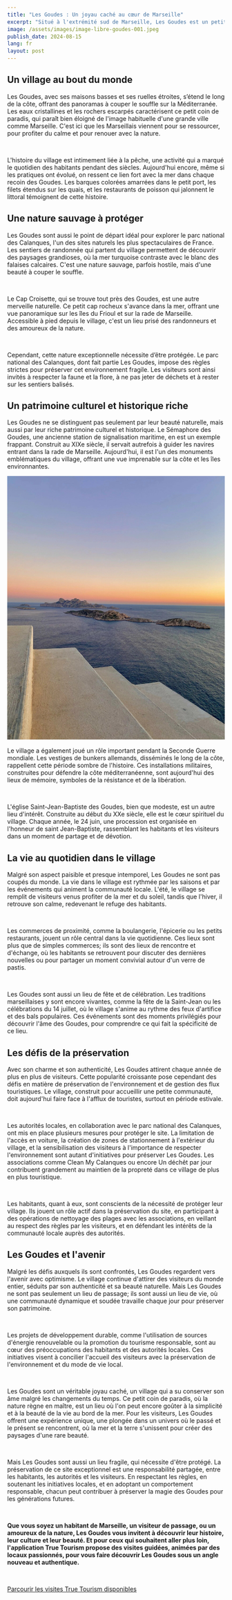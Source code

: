 ```yaml
---
title: "Les Goudes : Un joyau caché au cœur de Marseille"
excerpt: "Situé à l'extrémité sud de Marseille, Les Goudes est un petit village pittoresque qui semble résister au passage du temps, offrant à ses visiteurs un havre de paix loin de l'agitation urbaine. Ce quartier, souvent décrit comme le bout du monde, est un endroit où la nature brute des calanques se mêle à l'authenticité d'un village de pêcheurs. Bien que faisant partie intégrante de la ville de Marseille, Les Goudes a su conserver une atmosphère unique, presque insulaire, qui charme instantanément quiconque s'y aventure."
image: /assets/images/image-libre-goudes-001.jpeg
publish_date: 2024-08-15
lang: fr
layout: post
---
```


## Un village au bout du monde

Les Goudes, avec ses maisons basses et ses ruelles étroites, s’étend le long de la côte, offrant des panoramas à couper le souffle sur la Méditerranée. Les eaux cristallines et les rochers escarpés caractérisent ce petit coin de paradis, qui paraît bien éloigné de l'image habituelle d'une grande ville comme Marseille. C'est ici que les Marseillais viennent pour se ressourcer, pour profiter du calme et pour renouer avec la nature.

<br>

L'histoire du village est intimement liée à la pêche, une activité qui a marqué le quotidien des habitants pendant des siècles. Aujourd'hui encore, même si les pratiques ont évolué, on ressent ce lien fort avec la mer dans chaque recoin des Goudes. Les barques colorées amarrées dans le petit port, les filets étendus sur les quais, et les restaurants de poisson qui jalonnent le littoral témoignent de cette histoire.

## Une nature sauvage à protéger

Les Goudes sont aussi le point de départ idéal pour explorer le parc national des Calanques, l'un des sites naturels les plus spectaculaires de France. Les sentiers de randonnée qui partent du village permettent de découvrir des paysages grandioses, où la mer turquoise contraste avec le blanc des falaises calcaires. C'est une nature sauvage, parfois hostile, mais d'une beauté à couper le souffle.

<br>

Le Cap Croisette, qui se trouve tout près des Goudes, est une autre merveille naturelle. Ce petit cap rocheux s'avance dans la mer, offrant une vue panoramique sur les îles du Frioul et sur la rade de Marseille. Accessible à pied depuis le village, c'est un lieu prisé des randonneurs et des amoureux de la nature.

<br>

Cependant, cette nature exceptionnelle nécessite d’être protégée. Le parc national des Calanques, dont fait partie Les Goudes, impose des règles strictes pour préserver cet environnement fragile. Les visiteurs sont ainsi invités à respecter la faune et la flore, à ne pas jeter de déchets et à rester sur les sentiers balisés.

## Un patrimoine culturel et historique riche

Les Goudes ne se distinguent pas seulement par leur beauté naturelle, mais aussi par leur riche patrimoine culturel et historique. Le Sémaphore des Goudes, une ancienne station de signalisation maritime, en est un exemple frappant. Construit au XIXe siècle, il servait autrefois à guider les navires entrant dans la rade de Marseille. Aujourd'hui, il est l'un des monuments emblématiques du village, offrant une vue imprenable sur la côte et les îles environnantes.

![Les Goudes Semaphore](/assets/images/image-libre-goudes-002.jpeg)

Le village a également joué un rôle important pendant la Seconde Guerre mondiale. Les vestiges de bunkers allemands, disséminés le long de la côte, rappellent cette période sombre de l'histoire. Ces installations militaires, construites pour défendre la côte méditerranéenne, sont aujourd'hui des lieux de mémoire, symboles de la résistance et de la libération.

<br>

L'église Saint-Jean-Baptiste des Goudes, bien que modeste, est un autre lieu d'intérêt. Construite au début du XXe siècle, elle est le cœur spirituel du village. Chaque année, le 24 juin, une procession est organisée en l'honneur de saint Jean-Baptiste, rassemblant les habitants et les visiteurs dans un moment de partage et de dévotion.

## La vie au quotidien dans le village

Malgré son aspect paisible et presque intemporel, Les Goudes ne sont pas coupés du monde. La vie dans le village est rythmée par les saisons et par les événements qui animent la communauté locale. L'été, le village se remplit de visiteurs venus profiter de la mer et du soleil, tandis que l'hiver, il retrouve son calme, redevenant le refuge des habitants.

<br>

Les commerces de proximité, comme la boulangerie, l'épicerie ou les petits restaurants, jouent un rôle central dans la vie quotidienne. Ces lieux sont plus que de simples commerces; ils sont des lieux de rencontre et d'échange, où les habitants se retrouvent pour discuter des dernières nouvelles ou pour partager un moment convivial autour d'un verre de pastis.

<br>

Les Goudes sont aussi un lieu de fête et de célébration. Les traditions marseillaises y sont encore vivantes, comme la fête de la Saint-Jean ou les célébrations du 14 juillet, où le village s'anime au rythme des feux d'artifice et des bals populaires. Ces événements sont des moments privilégiés pour découvrir l'âme des Goudes, pour comprendre ce qui fait la spécificité de ce lieu.

## Les défis de la préservation

Avec son charme et son authenticité, Les Goudes attirent chaque année de plus en plus de visiteurs. Cette popularité croissante pose cependant des défis en matière de préservation de l'environnement et de gestion des flux touristiques. Le village, construit pour accueillir une petite communauté, doit aujourd'hui faire face à l'afflux de touristes, surtout en période estivale.

<br>

Les autorités locales, en collaboration avec le parc national des Calanques, ont mis en place plusieurs mesures pour protéger le site. La limitation de l'accès en voiture, la création de zones de stationnement à l'extérieur du village, et la sensibilisation des visiteurs à l'importance de respecter l'environnement sont autant d'initiatives pour préserver Les Goudes. Les associations comme Clean My Calanques ou encore Un déchêt par jour contribuent grandement au maintien de la propreté dans ce village de plus en plus touristique.

<br>

Les habitants, quant à eux, sont conscients de la nécessité de protéger leur village. Ils jouent un rôle actif dans la préservation du site, en participant à des opérations de nettoyage des plages avec les associations, en veillant au respect des règles par les visiteurs, et en défendant les intérêts de la communauté locale auprès des autorités.

## Les Goudes et l'avenir

Malgré les défis auxquels ils sont confrontés, Les Goudes regardent vers l'avenir avec optimisme. Le village continue d'attirer des visiteurs du monde entier, séduits par son authenticité et sa beauté naturelle. Mais Les Goudes ne sont pas seulement un lieu de passage; ils sont aussi un lieu de vie, où une communauté dynamique et soudée travaille chaque jour pour préserver son patrimoine.

<br>

Les projets de développement durable, comme l'utilisation de sources d'énergie renouvelable ou la promotion du tourisme responsable, sont au cœur des préoccupations des habitants et des autorités locales. Ces initiatives visent à concilier l'accueil des visiteurs avec la préservation de l'environnement et du mode de vie local.

<br>

Les Goudes sont un véritable joyau caché, un village qui a su conserver son âme malgré les changements du temps. Ce petit coin de paradis, où la nature règne en maître, est un lieu où l'on peut encore goûter à la simplicité et à la beauté de la vie au bord de la mer. Pour les visiteurs, Les Goudes offrent une expérience unique, une plongée dans un univers où le passé et le présent se rencontrent, où la mer et la terre s'unissent pour créer des paysages d'une rare beauté.

<br>

Mais Les Goudes sont aussi un lieu fragile, qui nécessite d'être protégé. La préservation de ce site exceptionnel est une responsabilité partagée, entre les habitants, les autorités et les visiteurs. En respectant les règles, en soutenant les initiatives locales, et en adoptant un comportement responsable, chacun peut contribuer à préserver la magie des Goudes pour les générations futures.

<br>

**Que vous soyez un habitant de Marseille, un visiteur de passage, ou un amoureux de la nature, Les Goudes vous invitent à découvrir leur histoire, leur culture et leur beauté. Et pour ceux qui souhaitent aller plus loin, l'application True Tourism propose des visites guidées, animées par des locaux passionnés, pour vous faire découvrir Les Goudes sous un angle nouveau et authentique.**

<br>

[Parcourir les visites True Tourism disponibles](https://www.truetourism.fr/store)
